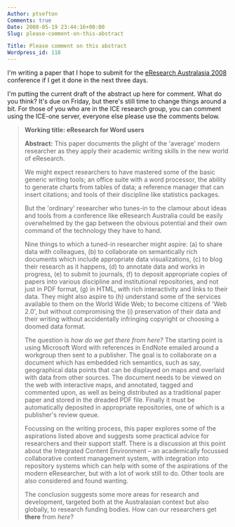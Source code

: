 ```yaml
---
Author: ptsefton
Comments: true
Date: 2008-05-19 23:44:16+00:00
Slug: please-comment-on-this-abstract

Title: Please comment on this abstract
Wordpress_id: 118
---
```


<div>

<div class="page-toc">

</div>

<div>

I'm writing a paper that I hope to submit for the [eResearch Australasia
2008](http://www.eresearch.edu.au/) conference if I get it done in the
next three days.

I'm putting the current draft of the abstract up here for comment. What
do you think? It's due on Friday, but there's still time to change
things around a bit. For those of you who are in the ICE research group,
you can comment using the ICE-one server, everyone else please use the
comments below.

> **Working title: eResearch for Word users**
>
> **Abstract:** This paper documents the plight of the 'average' modern
> researcher as they apply their academic writing skills in the new
> world of eResearch.
>
> We might expect researchers to have mastered some of the basic generic
> writing tools; an office suite with a word processor, the ability to
> generate charts from tables of data; a reference manager that can
> insert citations; and tools of their discipline like statistics
> packages.
>
> But the 'ordinary' researcher who tunes-in to the clamour about ideas
> and tools from a conference like eResearch Australia could be easily
> overwhelmed by the gap between the obvious potential and their own
> command of the technology they have to hand.
>
> Nine things to which a tuned-in researcher might aspire: (a) to share
> data with colleagues, (b) to collaborate on semantically rich
> documents which include appropriate data visualizations, (c) to blog
> their research as it happens, (d) to annotate data and works in
> progress, (e) to submit to journals, (f) to deposit appropriate copies
> of papers into various discipline and institutional repositories, and
> not just in PDF format, (g) in HTML, with rich interactivity and links
> to their data. They might also aspire to (h) understand some of the
> services available to them on the World Wide Web; to become citizens
> of 'Web 2.0', but without compromising the (i) preservation of their
> data and their writing without accidentally infringing copyright or
> choosing a doomed data format.
>
> The question is *how do we get there from here?* The starting point is
> using Microsoft Word with references in EndNote emailed around a
> workgroup then sent to a publisher. The goal is to collaborate on a
> document which has embedded rich semantics, such as say, geographical
> data points that can be displayed on maps and overlaid with data from
> other sources. The document needs to be viewed on the web with
> interactive maps, and annotated, tagged and commented upon, as well as
> being distributed as a traditional paper paper and stored in the
> dreaded PDF file. Finally it must be automatically deposited in
> appropriate repositories, one of which is a publisher's review queue.
>
> Focussing on the writing process, this paper explores some of the
> aspirations listed above and suggests some practical advice for
> researchers and their support staff. There is a discussion at this
> point about the Integrated Content Environment <span
> class="spCh spChx2013">–</span> an academically focussed collaborative
> content management system, with integration into repository systems
> which can help with some of the aspirations of the modern eResearcher,
> but with a lot of work still to do. Other tools are also considered
> and found wanting.
>
> The conclusion suggests some more areas for research and development,
> targeted both at the Australasian context but also globally, to
> research funding bodies. How can our researchers get **there** from
> *here*?

</div>

</div>
